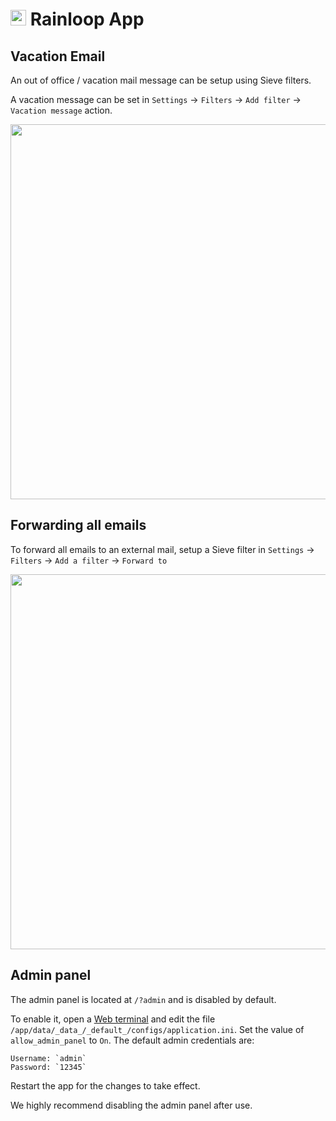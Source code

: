 # <img src="/img/rainloop-logo.png" width="25px"> Rainloop App

## Vacation Email

An out of office / vacation mail message can be setup using Sieve filters.

A vacation message can be set in `Settings` -> `Filters` -> `Add filter` -> `Vacation message` action.

<center>
<img src="/img/email-vacation-message.png" class="shadow" width="600px">
</center>

## Forwarding all emails

To forward all emails to an external mail, setup a Sieve filter in
`Settings` -> `Filters` -> `Add a filter` -> `Forward to`

<center>
<img src="/img/forward-all-emails.png" class="shadow" width="600px">
</center>

## Admin panel

The admin panel is located at `/?admin` and is disabled by default.

To enable it, open a [Web terminal](/documentation/apps/#web-terminal)
and edit the file `/app/data/_data_/_default_/configs/application.ini`.
Set the value of `allow_admin_panel` to `On`. The default admin credentials
are:

    Username: `admin`
    Password: `12345`


Restart the app for the changes to take effect.

We highly recommend disabling the admin panel after use. 
